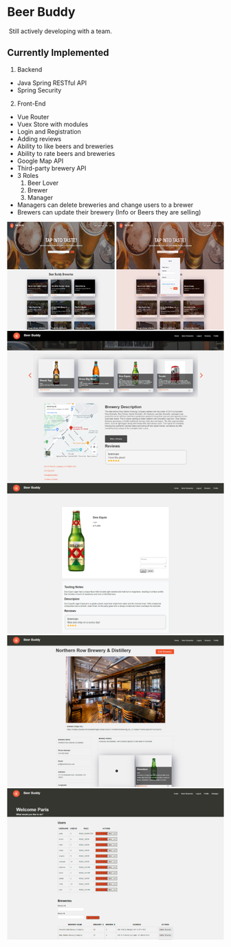 # Beer Buddy
​
Still actively developing with a team.

## Currently Implemented
1. Backend
- Java Spring RESTful API
- Spring Security

  
2. Front-End
- Vue Router
- Vuex Store with modules
- Login and Registration
- Adding reviews
- Ability to like beers and breweries
- Ability to rate beers and breweries
- Google Map API
- Third-party brewery API
- 3 Roles
    1. Beer Lover
    2. Brewer
    3. Manager
- Managers can delete breweries and change users to a brewer
- Brewers can update their brewery (Info or Beers they are selling)

<img src="./vue/Demo%20Images/Home-Page.png" width=250 height=250> <img src="./vue/Demo%20Images/Login-Modal.png" width=250 height=250>
![Alt text](./vue/Demo%20Images/Brewery-Page.png) ![Alt text](./vue/Demo%20Images/Beer-Page.png)
![Alt text](./vue/Demo%20Images/Brewer-Page.png) ![Alt text](./vue/Demo%20Images/Manager-Page.png)

